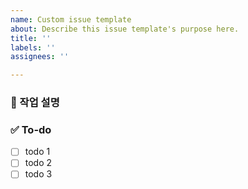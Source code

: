 ```yaml
---
name: Custom issue template
about: Describe this issue template's purpose here.
title: ''
labels: ''
assignees: ''

---
```


### 💼 작업 설명
<!-- 진행할 작업에 대해 간단하게 설명해주세요 -->

### ✅ To-do
<!-- 해당 작업을 수행하기 위해 해야 할 하위 태스크를 작성해주세요 -->
- [ ] todo 1
- [ ] todo 2
- [ ] todo 3
